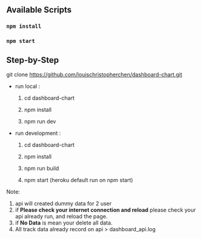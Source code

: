 ## Available Scripts

### `npm install`

### `npm start`


## Step-by-Step

git clone https://github.com/louischristopherchen/dashboard-chart.git

* run local :

  1. cd dashboard-chart

  2. npm install

  3. npm run dev

* run development :

  1. cd dashboard-chart

  2. npm install

  3. npm run build

  4. npm start (heroku default run on npm start)

Note: 
1. api will created dummy data for 2 user 
2. if __Please check your internet connection and reload__ please check your api already run, and reload the page.
3. if __No Data__ is mean your delete all data.
4. All track data already record on api > dashboard_api.log